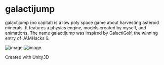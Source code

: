 # galactijump
galactijump (no capital) is a low poly space game about harvesting asteroid minerals. It features a physics engine, models created by myself, and animations. The name galactijump was inspired by GalactiGolf, the winning entry of JAMHacks 6. 

![image](https://user-images.githubusercontent.com/66485719/178123595-cf751e90-a4b9-4aed-a241-b2f02af072e7.png)
![image](https://user-images.githubusercontent.com/66485719/178123614-32c39e69-4712-4e24-8af0-fed8070807c4.png)

Created with Unity3D
